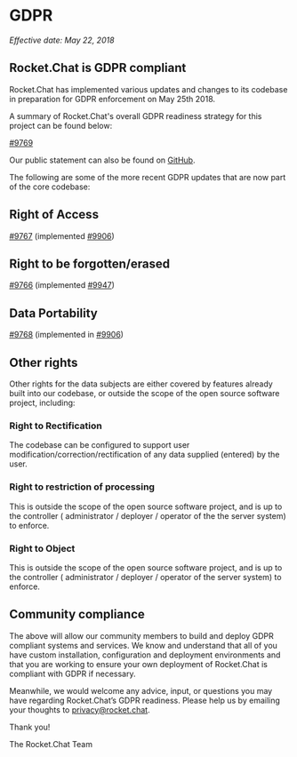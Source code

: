 # GDPR

_Effective date: May 22, 2018_

## Rocket.Chat is GDPR compliant

Rocket.Chat has implemented various updates and changes to its codebase in preparation for GDPR enforcement on May 25th 2018.

A summary of Rocket.Chat's overall GDPR readiness strategy for this project can be found below:

[\#9769](https://github.com/RocketChat/Rocket.Chat/issues/9769)

Our public statement can also be found on [GitHub](https://github.com/RocketChat/Rocket.Chat/issues/10823).

The following are some of the more recent GDPR updates that are now part of the core codebase:

## Right of Access

[\#9767](https://github.com/RocketChat/Rocket.Chat/issues/9767) \(implemented [\#9906](https://github.com/RocketChat/Rocket.Chat/pull/9906)\)

## Right to be forgotten/erased

[\#9766](https://github.com/RocketChat/Rocket.Chat/issues/9766) \(implemented [\#9947](https://github.com/RocketChat/Rocket.Chat/pull/9947)\)

## Data Portability

[\#9768](https://github.com/RocketChat/Rocket.Chat/issues/9768) \(implemented in [\#9906](https://github.com/RocketChat/Rocket.Chat/pull/9906)\)

## Other rights

Other rights for the data subjects are either covered by features already built into our codebase, or outside the scope of the open source software project, including:

### Right to Rectification

The codebase can be configured to support user modification/correction/rectification of any data supplied \(entered\) by the user.

### Right to restriction of processing

This is outside the scope of the open source software project, and is up to the controller \( administrator / deployer / operator of the the server system\) to enforce.

### Right to Object

This is outside the scope of the open source software project, and is up to the controller \( administrator / deployer / operator of the server system\) to enforce.

## Community compliance

The above will allow our community members to build and deploy GDPR compliant systems and services. We know and understand that all of you have custom installation, configuration and deployment environments and that you are working to ensure your own deployment of Rocket.Chat is compliant with GDPR if necessary.

Meanwhile, we would welcome any advice, input, or questions you may have regarding Rocket.Chat’s GDPR readiness. Please help us by emailing your thoughts to privacy@rocket.chat.

Thank you!

The Rocket.Chat Team

